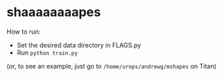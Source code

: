 # shaaaaaaaapes

How to run: 

* Set the desired data directory in FLAGS.py
* Run `python train.py`


(or, to see an example, just go to `/home/urops/andrewg/mshapes` on Titan)
